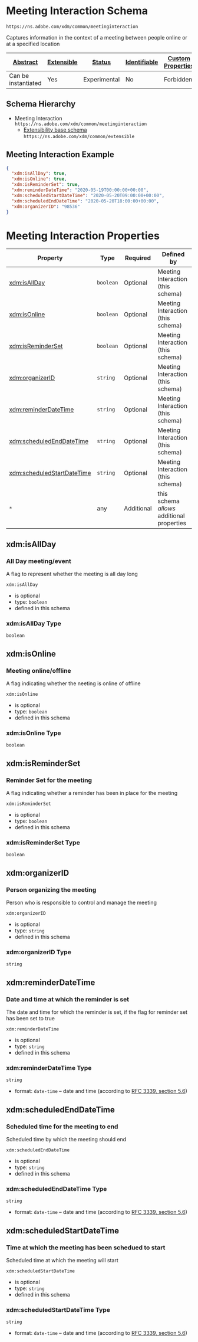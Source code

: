 
# Meeting Interaction Schema

```
https://ns.adobe.com/xdm/common/meetinginteraction
```

Captures information in the context of a meeting between people online or at a specified location

| [Abstract](../../abstract.md) | [Extensible](../../extensions.md) | [Status](../../status.md) | [Identifiable](../../id.md) | [Custom Properties](../../extensions.md) | [Additional Properties](../../extensions.md) | Defined In |
|-------------------------------|-----------------------------------|---------------------------|-----------------------------|------------------------------------------|----------------------------------------------|------------|
| Can be instantiated | Yes | Experimental | No | Forbidden | Permitted | [common/meeting-interaction.schema.json](common/meeting-interaction.schema.json) |
## Schema Hierarchy

* Meeting Interaction `https://ns.adobe.com/xdm/common/meetinginteraction`
  * [Extensibility base schema](extensible.schema.md) `https://ns.adobe.com/xdm/common/extensible`


## Meeting Interaction Example
```json
{
  "xdm:isAllDay": true,
  "xdm:isOnline": true,
  "xdm:isReminderSet": true,
  "xdm:reminderDateTime": "2020-05-19T00:00:00+00:00",
  "xdm:scheduledStartDateTime": "2020-05-20T09:00:00+00:00",
  "xdm:scheduledEndDateTime": "2020-05-20T18:00:00+00:00",
  "xdm:organizerID": "98536"
}
```

# Meeting Interaction Properties

| Property | Type | Required | Defined by |
|----------|------|----------|------------|
| [xdm:isAllDay](#xdmisallday) | `boolean` | Optional | Meeting Interaction (this schema) |
| [xdm:isOnline](#xdmisonline) | `boolean` | Optional | Meeting Interaction (this schema) |
| [xdm:isReminderSet](#xdmisreminderset) | `boolean` | Optional | Meeting Interaction (this schema) |
| [xdm:organizerID](#xdmorganizerid) | `string` | Optional | Meeting Interaction (this schema) |
| [xdm:reminderDateTime](#xdmreminderdatetime) | `string` | Optional | Meeting Interaction (this schema) |
| [xdm:scheduledEndDateTime](#xdmscheduledenddatetime) | `string` | Optional | Meeting Interaction (this schema) |
| [xdm:scheduledStartDateTime](#xdmscheduledstartdatetime) | `string` | Optional | Meeting Interaction (this schema) |
| `*` | any | Additional | this schema *allows* additional properties |

## xdm:isAllDay
### All Day meeting/event

A flag to represent whether the meeting is all day long

`xdm:isAllDay`
* is optional
* type: `boolean`
* defined in this schema

### xdm:isAllDay Type


`boolean`





## xdm:isOnline
### Meeting online/offline

A flag indicating whether the neeting is online of offline

`xdm:isOnline`
* is optional
* type: `boolean`
* defined in this schema

### xdm:isOnline Type


`boolean`





## xdm:isReminderSet
### Reminder Set for the meeting

A flag indicating whether a reminder has been in place for the meeting

`xdm:isReminderSet`
* is optional
* type: `boolean`
* defined in this schema

### xdm:isReminderSet Type


`boolean`





## xdm:organizerID
### Person organizing the meeting

Person who is responsible to control and manage the meeting

`xdm:organizerID`
* is optional
* type: `string`
* defined in this schema

### xdm:organizerID Type


`string`






## xdm:reminderDateTime
### Date and time at which the reminder is set

The date and time for which the reminder is set, if the flag for reminder set has been set to true

`xdm:reminderDateTime`
* is optional
* type: `string`
* defined in this schema

### xdm:reminderDateTime Type


`string`
* format: `date-time` – date and time (according to [RFC 3339, section 5.6](http://tools.ietf.org/html/rfc3339))






## xdm:scheduledEndDateTime
### Scheduled time for the meeting to end

Scheduled time by which the meeting should end

`xdm:scheduledEndDateTime`
* is optional
* type: `string`
* defined in this schema

### xdm:scheduledEndDateTime Type


`string`
* format: `date-time` – date and time (according to [RFC 3339, section 5.6](http://tools.ietf.org/html/rfc3339))






## xdm:scheduledStartDateTime
### Time at which the meeting has been schedued to start

Scheduled time at which the meeting will start

`xdm:scheduledStartDateTime`
* is optional
* type: `string`
* defined in this schema

### xdm:scheduledStartDateTime Type


`string`
* format: `date-time` – date and time (according to [RFC 3339, section 5.6](http://tools.ietf.org/html/rfc3339))





